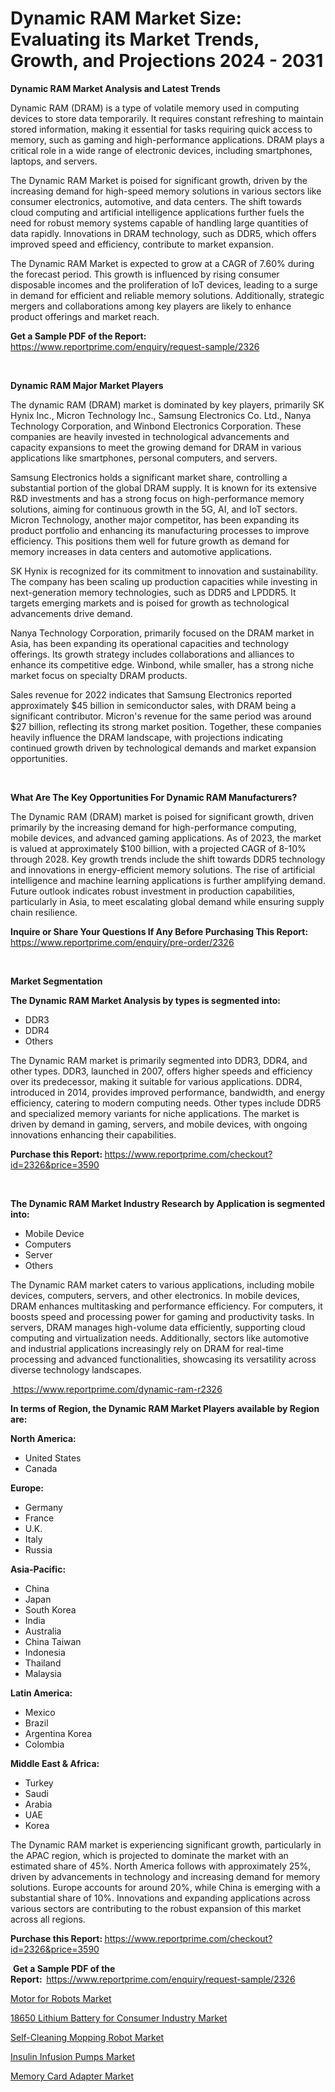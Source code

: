 <p><h1>Dynamic RAM Market Size: Evaluating its Market Trends, Growth, and Projections 2024 - 2031</h1></p><p><strong>Dynamic RAM Market Analysis and Latest Trends</strong></p>
<p><p>Dynamic RAM (DRAM) is a type of volatile memory used in computing devices to store data temporarily. It requires constant refreshing to maintain stored information, making it essential for tasks requiring quick access to memory, such as gaming and high-performance applications. DRAM plays a critical role in a wide range of electronic devices, including smartphones, laptops, and servers.</p><p>The Dynamic RAM Market is poised for significant growth, driven by the increasing demand for high-speed memory solutions in various sectors like consumer electronics, automotive, and data centers. The shift towards cloud computing and artificial intelligence applications further fuels the need for robust memory systems capable of handling large quantities of data rapidly. Innovations in DRAM technology, such as DDR5, which offers improved speed and efficiency, contribute to market expansion.</p><p>The Dynamic RAM Market is expected to grow at a CAGR of 7.60% during the forecast period. This growth is influenced by rising consumer disposable incomes and the proliferation of IoT devices, leading to a surge in demand for efficient and reliable memory solutions. Additionally, strategic mergers and collaborations among key players are likely to enhance product offerings and market reach.</p></p>
<p><strong>Get a Sample PDF of the Report:&nbsp;</strong> <a href="https://www.reportprime.com/enquiry/request-sample/2326">https://www.reportprime.com/enquiry/request-sample/2326</a></p>
<p>&nbsp;</p>
<p><strong>Dynamic RAM Major Market Players</strong></p>
<p><p>The dynamic RAM (DRAM) market is dominated by key players, primarily SK Hynix Inc., Micron Technology Inc., Samsung Electronics Co. Ltd., Nanya Technology Corporation, and Winbond Electronics Corporation. These companies are heavily invested in technological advancements and capacity expansions to meet the growing demand for DRAM in various applications like smartphones, personal computers, and servers.</p><p>Samsung Electronics holds a significant market share, controlling a substantial portion of the global DRAM supply. It is known for its extensive R&D investments and has a strong focus on high-performance memory solutions, aiming for continuous growth in the 5G, AI, and IoT sectors. Micron Technology, another major competitor, has been expanding its product portfolio and enhancing its manufacturing processes to improve efficiency. This positions them well for future growth as demand for memory increases in data centers and automotive applications.</p><p>SK Hynix is recognized for its commitment to innovation and sustainability. The company has been scaling up production capacities while investing in next-generation memory technologies, such as DDR5 and LPDDR5. It targets emerging markets and is poised for growth as technological advancements drive demand.</p><p>Nanya Technology Corporation, primarily focused on the DRAM market in Asia, has been expanding its operational capacities and technology offerings. Its growth strategy includes collaborations and alliances to enhance its competitive edge. Winbond, while smaller, has a strong niche market focus on specialty DRAM products.</p><p>Sales revenue for 2022 indicates that Samsung Electronics reported approximately $45 billion in semiconductor sales, with DRAM being a significant contributor. Micron's revenue for the same period was around $27 billion, reflecting its strong market position. Together, these companies heavily influence the DRAM landscape, with projections indicating continued growth driven by technological demands and market expansion opportunities.</p></p>
<p>&nbsp;</p>
<p><strong>What Are The Key Opportunities For Dynamic RAM Manufacturers?</strong></p>
<p><p>The Dynamic RAM (DRAM) market is poised for significant growth, driven primarily by the increasing demand for high-performance computing, mobile devices, and advanced gaming applications. As of 2023, the market is valued at approximately $100 billion, with a projected CAGR of 8-10% through 2028. Key growth trends include the shift towards DDR5 technology and innovations in energy-efficient memory solutions. The rise of artificial intelligence and machine learning applications is further amplifying demand. Future outlook indicates robust investment in production capabilities, particularly in Asia, to meet escalating global demand while ensuring supply chain resilience.</p></p>
<p><strong>Inquire or Share Your Questions If Any Before Purchasing This Report:</strong> <a href="https://www.reportprime.com/enquiry/pre-order/2326">https://www.reportprime.com/enquiry/pre-order/2326</a></p>
<p>&nbsp;</p>
<p><strong>Market Segmentation</strong></p>
<p><strong>The Dynamic RAM Market Analysis by types is segmented into:</strong></p>
<p><ul><li>DDR3</li><li>DDR4</li><li>Others</li></ul></p>
<p><p>The Dynamic RAM market is primarily segmented into DDR3, DDR4, and other types. DDR3, launched in 2007, offers higher speeds and efficiency over its predecessor, making it suitable for various applications. DDR4, introduced in 2014, provides improved performance, bandwidth, and energy efficiency, catering to modern computing needs. Other types include DDR5 and specialized memory variants for niche applications. The market is driven by demand in gaming, servers, and mobile devices, with ongoing innovations enhancing their capabilities.</p></p>
<p><strong>Purchase this Report:&nbsp;</strong><a href="https://www.reportprime.com/checkout?id=2326&price=3590">https://www.reportprime.com/checkout?id=2326&price=3590</a></p>
<p>&nbsp;</p>
<p><strong>The Dynamic RAM Market Industry Research by Application is segmented into:</strong></p>
<p><ul><li>Mobile Device</li><li>Computers</li><li>Server</li><li>Others</li></ul></p>
<p><p>The Dynamic RAM market caters to various applications, including mobile devices, computers, servers, and other electronics. In mobile devices, DRAM enhances multitasking and performance efficiency. For computers, it boosts speed and processing power for gaming and productivity tasks. In servers, DRAM manages high-volume data efficiently, supporting cloud computing and virtualization needs. Additionally, sectors like automotive and industrial applications increasingly rely on DRAM for real-time processing and advanced functionalities, showcasing its versatility across diverse technology landscapes.</p></p>
<p><a href="https://www.reportprime.com/dynamic-ram-r2326">&nbsp;https://www.reportprime.com/dynamic-ram-r2326</a></p>
<p><strong>In terms of Region, the Dynamic RAM Market Players available by Region are:</strong></p>
<p>
    <p> <strong> North America: </strong>
        <ul>
            <li>United States</li>
            <li>Canada</li>
        </ul>
        </p> 
    <p> <strong> Europe: </strong>
        <ul>
            <li>Germany</li>
            <li>France</li>
            <li>U.K.</li>
            <li>Italy</li>
            <li>Russia</li>
        </ul>
        </p> 
    <p> <strong> Asia-Pacific: </strong>
        <ul>
            <li>China</li>
            <li>Japan</li>
            <li>South Korea</li>
            <li>India</li>
            <li>Australia</li>
            <li>China Taiwan</li>
            <li>Indonesia</li>
            <li>Thailand</li>
            <li>Malaysia</li>
        </ul>
        </p> 
    <p> <strong> Latin America: </strong>
        <ul>
            <li>Mexico</li>
            <li>Brazil</li>
            <li>Argentina Korea</li>
            <li>Colombia</li>
        </ul>
        </p> 
    <p> <strong> Middle East & Africa: </strong>
        <ul>
            <li>Turkey</li>
            <li>Saudi</li>
            <li>Arabia</li>
            <li>UAE</li>
            <li>Korea</li>
        </ul>
    </p>
    </p>
<p><p>The Dynamic RAM market is experiencing significant growth, particularly in the APAC region, which is projected to dominate the market with an estimated share of 45%. North America follows with approximately 25%, driven by advancements in technology and increasing demand for memory solutions. Europe accounts for around 20%, while China is emerging with a substantial share of 10%. Innovations and expanding applications across various sectors are contributing to the robust expansion of this market across all regions.</p></p>
<p><strong>Purchase this Report: </strong><a href="https://www.reportprime.com/checkout?id=2326&price=3590">https://www.reportprime.com/checkout?id=2326&price=3590</a></p>
<p>&nbsp;<strong>Get a Sample PDF of the Report:&nbsp;&nbsp;</strong><a href="https://www.reportprime.com/enquiry/request-sample/2326">https://www.reportprime.com/enquiry/request-sample/2326</a></p>
<p><strong></strong></p>
<p><p><a href="https://www.linkedin.com/pulse/how-regions-adapting-motor-robots-market-global-trends-overview-xhxyc?trackingId=0357CaI2ScGshbbi1MYROA%3D%3D">Motor for Robots Market</a></p><p><a href="https://issuu.com/reportprime-2/docs/18650-lithium-battery-for-consumer-_c3e65472f58c64">18650 Lithium Battery for Consumer Industry Market</a></p><p><a href="https://issuu.com/reportprime-2/docs/self-cleaning-mopping-robot-market-_977676d50b6642">Self-Cleaning Mopping Robot Market</a></p><p><a href="https://www.linkedin.com/pulse/in-depth-analysis-global-insulin-infusion-pumps-market-scope-4ohlc?trackingId=Hqf3j6tJTeiHynUG7NwMQg%3D%3D">Insulin Infusion Pumps Market</a></p><p><a href="https://github.com/Rekhakhatun65/Market-Research-Report-List-1/blob/main/memory-card-adapter-market.md">Memory Card Adapter Market</a></p></p>